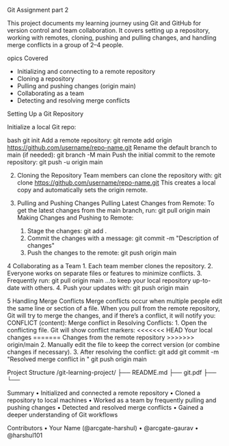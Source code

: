 Git Assignment part 2

This project documents my learning journey using Git and GitHub for version control and team collaboration. It covers setting up a repository, working with remotes, cloning, pushing and pulling changes, and handling merge conflicts in a group of 2–4 people.


opics Covered

- Initializing and connecting to a remote repository
- Cloning a repository
- Pulling and pushing changes (origin main)
- Collaborating as a team
- Detecting and resolving merge conflicts



Setting Up a Git Repository

Initialize a local Git repo:

bash
git init
Add a remote repository:
git remote add origin https://github.com/username/repo-name.git
Rename the default branch to main (if needed):
git branch -M main
Push the initial commit to the remote repository:
git push -u origin main

2. Cloning the Repository
Team members can clone the repository with:
git clone https://github.com/username/repo-name.git
This creates a local copy and automatically sets the origin remote.

3. Pulling and Pushing Changes
Pulling Latest Changes from Remote:
To get the latest changes from the main branch, run:
git pull origin main
Making Changes and Pushing to Remote:
    1. Stage the changes:
       git add .
    2. Commit the changes with a message:
       git commit -m "Description of changes"
    3. Push the changes to the remote:
       git push origin main

4 Collaborating as a Team
    1. Each team member clones the repository.
    2. Everyone works on separate files or features to minimize conflicts.
    3. Frequently run:
       git pull origin main
       ...to keep your local repository up-to-date with others.
    4. Push your updates with:
       git push origin main

5 Handling Merge Conflicts
Merge conflicts occur when multiple people edit the same line or section of a file. When you pull from the remote repository, Git will try to merge the changes, and if there’s a conflict, it will notify you:
CONFLICT (content): Merge conflict in <filename>
Resolving Conflicts:
    1. Open the conflicting file. Git will show conflict markers:
       <<<<<<< HEAD
       Your local changes
       =======
       Changes from the remote repository
       >>>>>>> origin/main
    2. Manually edit the file to keep the correct version (or combine changes if necessary).
    3. After resolving the conflict:
       git add <filename>
       git commit -m "Resolved merge conflict in <filename>"
       git push origin main

 Project Structure
/git-learning-project/
├── README.md
├── git.pdf
├── 
└── 

   Summary
    • Initialized and connected a remote repository
    • Cloned a repository to local machines
    • Worked as a team by frequently pulling and pushing changes
    • Detected and resolved merge conflicts
    • Gained a deeper understanding of Git workflows

 Contributors
    • Your Name (@arcgate-harshul)
    • @arcgate-gaurav
    • @harshul101
